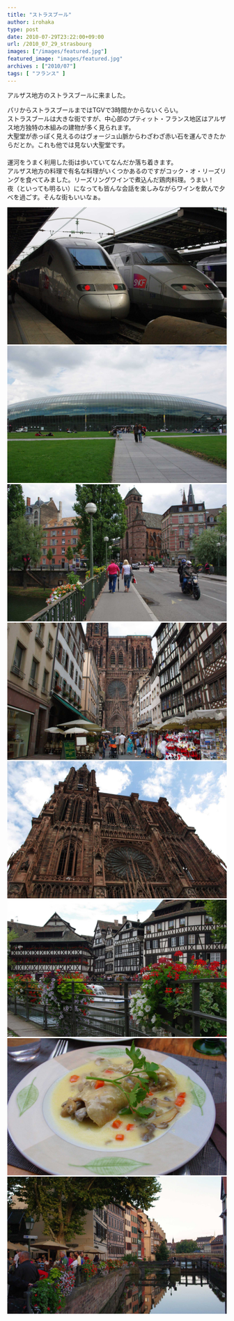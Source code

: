 ```yaml
---
title: "ストラスブール"
author: irohaka
type: post
date: 2010-07-29T23:22:00+09:00
url: /2010_07_29_strasbourg
images: ["/images/featured.jpg"]
featured_image: "images/featured.jpg"
archives : ["2010/07"]
tags: [ "フランス" ]
---
```


アルザス地方のストラスブールに来ました。
 <!--more-->

パリからストラスブールまではTGVで3時間かからないくらい。  
ストラスブールは大きな街ですが、中心部のプティット・フランス地区はアルザス地方独特の木組みの建物が多く見られます。  
大聖堂が赤っぽく見えるのはヴォージュ山脈からわざわざ赤い石を運んできたからだとか。これも他では見ない大聖堂です。  
　  
運河をうまく利用した街は歩いていてなんだか落ち着きます。  
アルザス地方の料理で有名な料理がいくつかあるのですがコック・オ・リーズリングを食べてみました。リーズリングワインで煮込んだ鶏肉料理。うまい！  
夜（といっても明るい）になっても皆んな会話を楽しみながらワインを飲んで夕べを過ごす。そんな街もいいなぁ。  

![TGVかっこいい。](images/2010_07_alsace-01.jpg)  
![これがストラスブールの駅](images/2010_07_alsace-02.jpg)  
![でも街は中世風の建物が多い。](images/2010_07_alsace-03.jpg)  
![大聖堂が見えてきました。](images/2010_07_alsace-04.jpg)  
![フランスでよく見る大聖堂と違って少し赤っぽい。](images/2010_07_alsace-05.jpg)  
![中心部・Petite France(プティット・フランス)に運河が流れています。](images/2010_07_alsace-06.jpg)  
![コック・オ・リーズリング](images/2010_07_alsace-07.jpg)  
![良い街だなあ・・・。](images/2010_07_alsace-08.jpg)  